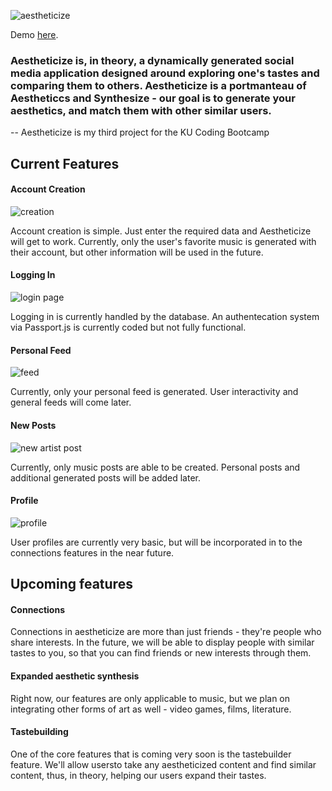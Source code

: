 ![aestheticize](https://i.imgur.com/RIrK46Z.png)

Demo [here](https://aestheticize.herokuapp.com/).


### Aestheticize is, in theory, a dynamically generated social media application designed around exploring one's tastes and comparing them to others. Aestheticize is a portmanteau of Aestheticcs and Synthesize - our goal is to generate your aesthetics, and match them with other similar users.
-- Aestheticize is my third project for the KU Coding Bootcamp

## Current Features
#### Account Creation
![creation](https://i.imgur.com/LfSohcZ.png)

Account creation is simple. Just enter the required data and Aestheticize will get to work. Currently, only the user's favorite music is generated with their account, but other information will be used in the future.

#### Logging In
![login page](https://i.imgur.com/rSPcHmK.png)

Logging in is currently handled by the database. An authentecation system via Passport.js is currently coded but not fully functional.

#### Personal Feed
![feed](https://i.imgur.com/CbLJOQ6.png)

Currently, only your personal feed is generated. User interactivity and general feeds will come later.

#### New Posts
![new artist post](https://i.imgur.com/EST5ksu.png)

Currently, only music posts are able to be created. Personal posts and additional generated posts will be added later.

#### Profile
![profile](https://i.imgur.com/vmst1SM.png)

User profiles are currently very basic, but will be incorporated in to the connections features in the near future.

## Upcoming features

#### Connections

Connections in aestheticize are more than just friends - they're people who share interests. In the future, we will be able to display people with similar tastes to you, so that you can find friends or new interests through them.


#### Expanded aesthetic synthesis 

Right now, our features are only applicable to music, but we plan on integrating other forms of art as well - video games, films, literature.

#### Tastebuilding

One of the core features that is coming very soon is the tastebuilder feature. We'll allow usersto take any aestheticized content and find similar content, thus, in theory, helping our users expand their tastes.
